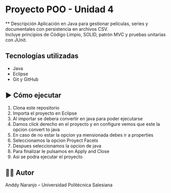 # Proyecto POO - Unidad 4

** Descripción
Aplicación en Java para gestionar películas, series y documentales con persistencia en archivos CSV.  
Incluye principios de Código Limpio, SOLID, patrón MVC y pruebas unitarias con JUnit.

## Tecnologías utilizadas
- Java
- Eclipse
- Git y GitHub

## ▶️ Cómo ejecutar
1. Clona este repositorio
2. Importa el proyecto en Eclipse
3. Al importar se debera convertir en java para poder ejecutarse
4. Damos click derecho en el proyecto y en configure vemos que este la opcion convert to java
5. En caso de no estar la opcion ya mensionada debes ir a properties
6. Seleccionamos la opcion Proyect Facets
7. Despues seleccionamos la opcion de java
8. Para finalizar le pulsamos en Apply and Close
9. Asi se podra ejecutar el proyecto 

## 👨‍💻 Autor
Anddy Naranjo – Universidad Politécnica Salesiana
